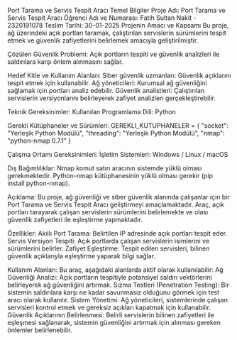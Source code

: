 Port Tarama ve Servis Tespit Aracı
Temel Bilgiler
Proje Adı: Port Tarama ve Servis Tespit Aracı
Öğrenci Adı ve Numarası: Fatih Sultan Nakit - 2320191078
Teslim Tarihi: 30-01-2025
Projenin Amacı ve Kapsamı
Bu proje, ağ üzerindeki açık portları taramak, çalıştırılan servislerin sürümlerini tespit etmek ve güvenlik zafiyetlerini belirlemek amacıyla geliştirilmiştir.

Çözülen Güvenlik Problemi:
Açık portların tespiti ve güvenlik analizleri ile saldırılara karşı önlem alınmasını sağlar.

Hedef Kitle ve Kullanım Alanları:
Siber güvenlik uzmanları: Güvenlik açıklarını tespit etmek için kullanabilir.
Ağ yöneticileri: Kurumsal ağ güvenliğini sağlamak için portları analiz edebilir.
Güvenlik analistleri: Çalıştırılan servislerin versiyonlarını belirleyerek zafiyet analizleri gerçekleştirebilir.

Teknik Gereksinimler:
Kullanılan Programlama Dili: Python

Gerekli Kütüphaneler ve Sürümleri:
GEREKLI_KUTUPHANELER = {
    "socket": "Yerleşik Python Modülü",
    "threading": "Yerleşik Python Modülü",
    "nmap": "python-nmap 0.7.1"
}

Çalışma Ortamı Gereksinimleri:
İşletim Sistemleri: Windows / Linux / macOS

Dış Bağımlılıklar:
Nmap komut satırı aracının sistemde yüklü olması gerekmektedir.
Python-nmap kütüphanesinin yüklü olması gerekir (pip install python-nmap).

Açıklama:
Bu proje, ağ güvenliği ve siber güvenlik alanında çalışanlar için bir Port Tarama ve Servis Tespit Aracı geliştirmeyi amaçlamaktadır. Araç, açık portları tarayarak çalışan servislerin sürümlerini belirlemekte ve olası güvenlik zafiyetleri ile eşleştirme yapmaktadır.

Özellikler:
Akıllı Port Tarama: Belirtilen IP adresinde açık portları tespit eder.
Servis Versiyon Tespiti: Açık portlarda çalışan servislerin isimlerini ve sürümlerini belirler.
Zafiyet Eşleştirme: Tespit edilen servisleri, bilinen güvenlik açıklarıyla eşleştirme yaparak bilgi sağlar.

Kullanım Alanları:
Bu araç, aşağıdaki alanlarda aktif olarak kullanılabilir:
Ağ Güvenliği Analizi: Açık portların tespitiyle potansiyel saldırı vektörlerini belirleyerek ağ güvenliğini artırmak.
Sızma Testleri (Penetration Testing): Bir sistemin saldırılara karşı ne kadar savunmasız olduğunu görmek için test aracı olarak kullanılır.
Sistem Yönetimi: Ağ yöneticileri, sistemlerinde çalışan servisleri kontrol etmek ve gereksiz açıkları kapatmak için kullanabilir.
Güvenlik Açıklarının Belirlenmesi: Belirli servislerin bilinen zafiyetleri ile eşleşmesi sağlanarak, sistemin güvenliğini artırmak için alınması gereken önlemler belirlenebilir.
